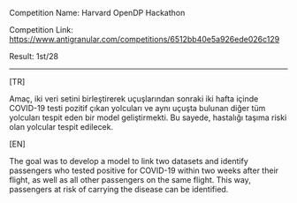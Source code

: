 Competition Name: Harvard OpenDP Hackathon

Competition Link: https://www.antigranular.com/competitions/6512bb40e5a926ede026c129

Result: 1st/28

----------------------------------------------------------------------------------

[TR]

Amaç, iki veri setini birleştirerek uçuşlarından sonraki iki hafta içinde COVID-19 testi pozitif çıkan yolcuları ve aynı uçuşta bulunan diğer tüm yolcuları tespit eden bir model geliştirmekti. Bu sayede, hastalığı taşıma riski olan yolcular tespit edilecek.

[EN]

The goal was to develop a model to link two datasets and identify passengers who tested positive for COVID-19 within two weeks after their flight, as well as all other passengers on the same flight. This way, passengers at risk of carrying the disease can be identified.